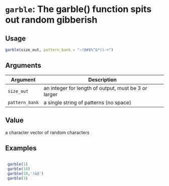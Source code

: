 # `garble`: The garble() function spits out random gibberish

## Usage

```r
garble(size_out, pattern_bank = "~!@#$%^&*()-+")
```


## Arguments

Argument      |Description
------------- |----------------
```size_out```     |     an integer for length of output, must be 3 or larger
```pattern_bank```     |     a single string of patterns (no space)

## Value


 a character vector of random characters


## Examples

```r 
 
 garble(1)
 garble(10)
 garble(10,'!&@')
 garble(3)
 ``` 

